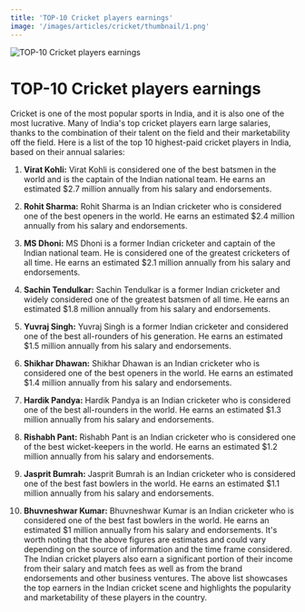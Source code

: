 ```yaml
---
title: 'TOP-10 Cricket players earnings'
image: '/images/articles/cricket/thumbnail/1.png'
---
```


![TOP-10 Cricket players earnings](/images/articles/cricket/1.png)

# TOP-10 Cricket players earnings

Cricket is one of the most popular sports in India, and it is also one of the most lucrative. Many of India's top cricket players earn large salaries, thanks to the combination of their talent on the field and their marketability off the field. Here is a list of the top 10 highest-paid cricket players in India, based on their annual salaries:

1. **Virat Kohli:** Virat Kohli is considered one of the best batsmen in the world and is the captain of the Indian national team. He earns an estimated $2.7 million annually from his salary and endorsements.

2. **Rohit Sharma:** Rohit Sharma is an Indian cricketer who is considered one of the best openers in the world. He earns an estimated $2.4 million annually from his salary and endorsements.

3. **MS Dhoni:** MS Dhoni is a former Indian cricketer and captain of the Indian national team. He is considered one of the greatest cricketers of all time. He earns an estimated $2.1 million annually from his salary and endorsements.

4. **Sachin Tendulkar:** Sachin Tendulkar is a former Indian cricketer and widely considered one of the greatest batsmen of all time. He earns an estimated $1.8 million annually from his salary and endorsements.

5. **Yuvraj Singh:** Yuvraj Singh is a former Indian cricketer and considered one of the best all-rounders of his generation. He earns an estimated $1.5 million annually from his salary and endorsements.

6. **Shikhar Dhawan:** Shikhar Dhawan is an Indian cricketer who is considered one of the best openers in the world. He earns an estimated $1.4 million annually from his salary and endorsements.

7. **Hardik Pandya:** Hardik Pandya is an Indian cricketer who is considered one of the best all-rounders in the world. He earns an estimated $1.3 million annually from his salary and endorsements.

8. **Rishabh Pant:** Rishabh Pant is an Indian cricketer who is considered one of the best wicket-keepers in the world. He earns an estimated $1.2 million annually from his salary and endorsements.

9. **Jasprit Bumrah:** Jasprit Bumrah is an Indian cricketer who is considered one of the best fast bowlers in the world. He earns an estimated $1.1 million annually from his salary and endorsements.

10. **Bhuvneshwar Kumar:** Bhuvneshwar Kumar is an Indian cricketer who is considered one of the best fast bowlers in the world. He earns an estimated $1 million annually from his salary and endorsements.
It's worth noting that the above figures are estimates and could vary depending on the source of information and the time frame considered. The Indian cricket players also earn a significant portion of their income from their salary and match fees as well as from the brand endorsements and other business ventures. The above list showcases the top earners in the Indian cricket scene and highlights the popularity and marketability of these players in the country.

